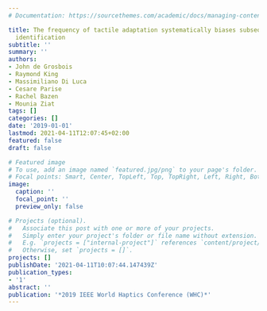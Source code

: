 ```yaml
---
# Documentation: https://sourcethemes.com/academic/docs/managing-content/

title: The frequency of tactile adaptation systematically biases subsequent frequency
  identification
subtitle: ''
summary: ''
authors:
- John de Grosbois
- Raymond King
- Massimiliano Di Luca
- Cesare Parise
- Rachel Bazen
- Mounia Ziat
tags: []
categories: []
date: '2019-01-01'
lastmod: 2021-04-11T12:07:45+02:00
featured: false
draft: false

# Featured image
# To use, add an image named `featured.jpg/png` to your page's folder.
# Focal points: Smart, Center, TopLeft, Top, TopRight, Left, Right, BottomLeft, Bottom, BottomRight.
image:
  caption: ''
  focal_point: ''
  preview_only: false

# Projects (optional).
#   Associate this post with one or more of your projects.
#   Simply enter your project's folder or file name without extension.
#   E.g. `projects = ["internal-project"]` references `content/project/deep-learning/index.md`.
#   Otherwise, set `projects = []`.
projects: []
publishDate: '2021-04-11T10:07:44.147439Z'
publication_types:
- '1'
abstract: ''
publication: '*2019 IEEE World Haptics Conference (WHC)*'
---
```


